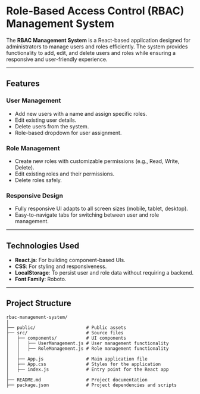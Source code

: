 # **Role-Based Access Control (RBAC) Management System**

The **RBAC Management System** is a React-based application designed for administrators to manage users and roles efficiently. The system provides functionality to add, edit, and delete users and roles while ensuring a responsive and user-friendly experience.

---

## **Features**

### **User Management**
- Add new users with a name and assign specific roles.
- Edit existing user details.
- Delete users from the system.
- Role-based dropdown for user assignment.

### **Role Management**
- Create new roles with customizable permissions (e.g., Read, Write, Delete).
- Edit existing roles and their permissions.
- Delete roles safely.

### **Responsive Design**
- Fully responsive UI adapts to all screen sizes (mobile, tablet, desktop).
- Easy-to-navigate tabs for switching between user and role management.

---

## **Technologies Used**
- **React.js**: For building component-based UIs.
- **CSS**: For styling and responsiveness.
- **LocalStorage**: To persist user and role data without requiring a backend.
- **Font Family**: Roboto.

---

## **Project Structure**

```plaintext
rbac-management-system/
│
├── public/                   # Public assets
├── src/                      # Source files
│   ├── components/           # UI components
│   │   ├── UserManagement.js # User management functionality
│   │   ├── RoleManagement.js # Role management functionality
│   │
│   ├── App.js                # Main application file
│   ├── App.css               # Styles for the application
│   ├── index.js              # Entry point for the React app
│
├── README.md                 # Project documentation
├── package.json              # Project dependencies and scripts
